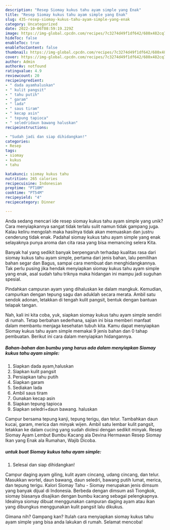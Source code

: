 ```yaml
---
description: "Resep Siomay kukus tahu ayam simple yang Enak"
title: "Resep Siomay kukus tahu ayam simple yang Enak"
slug: 435-resep-siomay-kukus-tahu-ayam-simple-yang-enak
category: Uncategorized
date: 2022-10-06T08:59:19.229Z
image: https://img-global.cpcdn.com/recipes/7c3274d49f1df642/680x482cq70/siomay-kukus-tahu-ayam-simple-foto-resep-utama.jpg
hideToc: false
enableToc: true
enableTocContent: false
thumbnail: https://img-global.cpcdn.com/recipes/7c3274d49f1df642/680x482cq70/siomay-kukus-tahu-ayam-simple-foto-resep-utama.jpg
cover: https://img-global.cpcdn.com/recipes/7c3274d49f1df642/680x482cq70/siomay-kukus-tahu-ayam-simple-foto-resep-utama.jpg
author: Admin
authorAv: notfound
ratingvalue: 4.9
reviewcount: 20
recipeingredient:
- " dada ayamhaluskan"
- " kulit pangsit"
- " tahu putih"
- " garam"
- " lada"
- " saus tiram"
- " kecap asin"
- " tepung tapioca"
- " seledridaun bawang haluskan"
recipeinstructions:

- "Sudah jadi dan siap dihidangkan!"
categories:
- Resep
tags:
- siomay
- kukus
- tahu

katakunci: siomay kukus tahu 
nutrition: 265 calories
recipecuisine: Indonesian
preptime: "PT10M"
cooktime: "PT54M"
recipeyield: "4"
recipecategory: Dinner

---
```





Anda sedang mencari ide resep siomay kukus tahu ayam simple yang unik? Cara menyiapkannya sangat tidak terlalu sulit namun tidak gampang juga. Kalau keliru mengolah maka hasilnya tidak akan memuaskan dan justru cenderung tidak enak. Padahal siomay kukus tahu ayam simple yang enak selayaknya punya aroma dan cita rasa yang bisa memancing selera Kita.





Banyak hal yang sedikit banyak berpengaruh terhadap kualitas rasa dari siomay kukus tahu ayam simple, pertama dari jenis bahan, lalu pemilihan bahan segar dan Bagus, sampai cara membuat dan menghidangkannya. Tak perlu pusing jika hendak menyiapkan siomay kukus tahu ayam simple yang enak,      asal sudah tahu triknya maka hidangan ini mampu jadi suguhan spesial.














Pindahkan campuran ayam yang dihaluskan ke dalam mangkuk. Kemudian, campurkan dengan tepung sagu dan aduklah secara merata. Ambil satu sendok adonan, letakkan di tengah kulit pangsit, bentuk dengan bantuan telapak tangan.






Nah, kali ini kita coba, yuk, siapkan siomay kukus tahu ayam simple sendiri di rumah. Tetap berbahan sederhana, sajian ini bisa memberi manfaat dalam membantu menjaga kesehatan tubuh kita. Kamu dapat menyiapkan Siomay kukus tahu ayam simple memakai 9 jenis bahan dan 0 tahap pembuatan. Berikut ini cara dalam menyiapkan hidangannya.

<!--inarticleads1-->

##### Bahan-bahan dan bumbu yang harus ada dalam menyiapkan Siomay kukus tahu ayam simple:

1. Siapkan  dada ayam,haluskan
1. Siapkan  kulit pangsit
1. Persiapkan  tahu putih
1. Siapkan  garam
1. Sediakan  lada
1. Ambil  saus tiram
1. Gunakan  kecap asin
1. Siapkan  tepung tapioca
1. Siapkan  seledri+daun bawang. haluskan


Campur bersama tepung kanji, tepung terigu, dan telur. Tambahkan daun kucai, garam, merica dan minyak wijen. Ambil satu lembar kulit pangsit, letakkan ke dalam cucing yang sudah diolesi dengan sedikit minyak. Resep Siomay Ayam Lembut Bumbu Kacang ala Devina Hermawan Resep Siomay Ikan yang Enak ala Rumahan, Wajib Dicoba. 

<!--inarticleads2-->

#####  untuk buat Siomay kukus tahu ayam simple:


1. Selesai dan siap dihidangkan!

Campur daging ayam giling, kulit ayam cincang, udang cincang, dan telur. Masukkan wortel, daun bawang, daun seledri, bawang putih lumat, merica, dan tepung terigu. Kalori Siomay Tahu - Siomay merupakan jenis dimsum yang banyak dijual di Indonesia. Berbeda dengan dimsum asli Tiongkok, siomay biasanya disajikan dengan bumbu kacang sebagai pelengkapnya. Idealnya siomay dibuat menggunakan campuran daging ayam atau ikan yang dibungkus menggunakan kulit pangsit lalu dikukus. 

Gimana nih? Gampang kan? Itulah cara menyiapkan siomay kukus tahu ayam simple yang bisa anda lakukan di rumah. Selamat mencoba!
